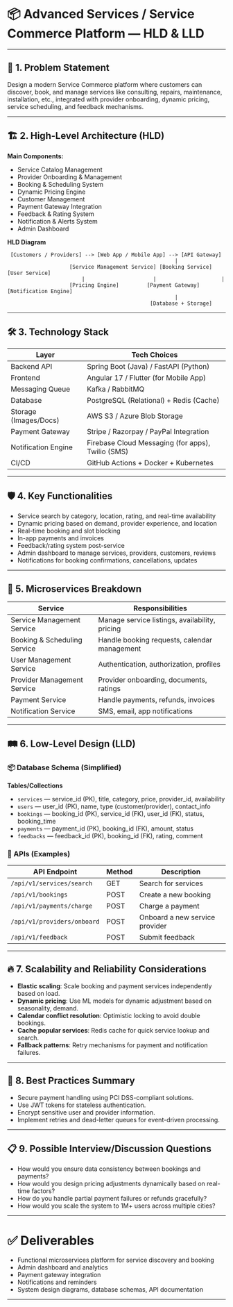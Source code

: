 # 📦 Advanced Services / Service Commerce Platform — HLD & LLD

---

## 📜 1. Problem Statement
Design a modern Service Commerce platform where customers can discover, book, and manage services like consulting, repairs, maintenance, installation, etc., integrated with provider onboarding, dynamic pricing, service scheduling, and feedback mechanisms.

---

## 🏗 2. High-Level Architecture (HLD)

**Main Components:**
- Service Catalog Management
- Provider Onboarding & Management
- Booking & Scheduling System
- Dynamic Pricing Engine
- Customer Management
- Payment Gateway Integration
- Feedback & Rating System
- Notification & Alerts System
- Admin Dashboard

**HLD Diagram**

```
 [Customers / Providers] --> [Web App / Mobile App] --> [API Gateway]
                                                      |
                    [Service Management Service] [Booking Service] [User Service]
                        |                      |                     |
                    [Pricing Engine]         [Payment Gateway]     [Notification Engine]
                                                      |
                                              [Database + Storage]
```

---

## 🛠 3. Technology Stack

| Layer                  | Tech Choices                                           |
|-------------------------|---------------------------------------------------------|
| Backend API             | Spring Boot (Java) / FastAPI (Python)                   |
| Frontend                | Angular 17 / Flutter (for Mobile App)                   |
| Messaging Queue         | Kafka / RabbitMQ                                         |
| Database                | PostgreSQL (Relational) + Redis (Cache)                  |
| Storage (Images/Docs)   | AWS S3 / Azure Blob Storage                              |
| Payment Gateway         | Stripe / Razorpay / PayPal Integration                   |
| Notification Engine     | Firebase Cloud Messaging (for apps), Twilio (SMS)        |
| CI/CD                   | GitHub Actions + Docker + Kubernetes                    |

---

## 🛡️ 4. Key Functionalities

- Service search by category, location, rating, and real-time availability
- Dynamic pricing based on demand, provider experience, and location
- Real-time booking and slot blocking
- In-app payments and invoices
- Feedback/rating system post-service
- Admin dashboard to manage services, providers, customers, reviews
- Notifications for booking confirmations, cancellations, updates

---

## 🧠 5. Microservices Breakdown

| Service                     | Responsibilities                                      |
|------------------------------|--------------------------------------------------------|
| Service Management Service   | Manage service listings, availability, pricing         |
| Booking & Scheduling Service | Handle booking requests, calendar management           |
| User Management Service      | Authentication, authorization, profiles               |
| Provider Management Service  | Provider onboarding, documents, ratings                |
| Payment Service              | Handle payments, refunds, invoices                     |
| Notification Service         | SMS, email, app notifications                          |

---

## 🛤️ 6. Low-Level Design (LLD)

### 📦 Database Schema (Simplified)

**Tables/Collections**
- `services` — service_id (PK), title, category, price, provider_id, availability
- `users` — user_id (PK), name, type (customer/provider), contact_info
- `bookings` — booking_id (PK), service_id (FK), user_id (FK), status, booking_time
- `payments` — payment_id (PK), booking_id (FK), amount, status
- `feedbacks` — feedback_id (PK), booking_id (FK), rating, comment

### 🔄 APIs (Examples)

| API Endpoint                              | Method | Description                     |
|--------------------------------------------|--------|---------------------------------|
| `/api/v1/services/search`                  | GET    | Search for services             |
| `/api/v1/bookings`                         | POST   | Create a new booking            |
| `/api/v1/payments/charge`                  | POST   | Charge a payment                |
| `/api/v1/providers/onboard`                | POST   | Onboard a new service provider  |
| `/api/v1/feedback`                         | POST   | Submit feedback                 |

---

## 🔥 7. Scalability and Reliability Considerations

- **Elastic scaling**: Scale booking and payment services independently based on load.
- **Dynamic pricing**: Use ML models for dynamic adjustment based on seasonality, demand.
- **Calendar conflict resolution**: Optimistic locking to avoid double bookings.
- **Cache popular services**: Redis cache for quick service lookup and search.
- **Fallback patterns**: Retry mechanisms for payment and notification failures.

---

## 🧩 8. Best Practices Summary

- Secure payment handling using PCI DSS-compliant solutions.
- Use JWT tokens for stateless authentication.
- Encrypt sensitive user and provider information.
- Implement retries and dead-letter queues for event-driven processing.

---

## 📋 9. Possible Interview/Discussion Questions

- How would you ensure data consistency between bookings and payments?
- How would you design pricing adjustments dynamically based on real-time factors?
- How do you handle partial payment failures or refunds gracefully?
- How would you scale the system to 1M+ users across multiple cities?

---

# ✅ Deliverables

- Functional microservices platform for service discovery and booking
- Admin dashboard and analytics
- Payment gateway integration
- Notifications and reminders
- System design diagrams, database schemas, API documentation

---

